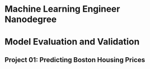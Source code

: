 # Machine Learning Engineer Nanodegree
# Model Evaluation and Validation
## Project 01: Predicting Boston Housing Prices


